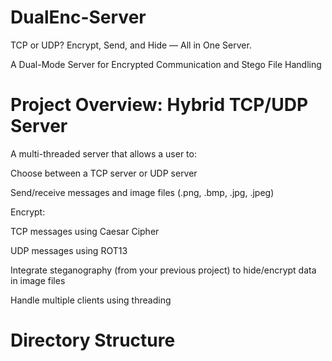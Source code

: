 # DualEnc-Server

TCP or UDP? Encrypt, Send, and Hide — All in One Server.

A Dual-Mode Server for Encrypted Communication and Stego File Handling

# Project Overview: Hybrid TCP/UDP Server

A multi-threaded server that allows a user to:

Choose between a TCP server or UDP server

Send/receive messages and image files (.png, .bmp, .jpg, .jpeg)

Encrypt:

TCP messages using Caesar Cipher

UDP messages using ROT13

Integrate steganography (from your previous project) to hide/encrypt data in image files

Handle multiple clients using threading

# Directory Structure 
